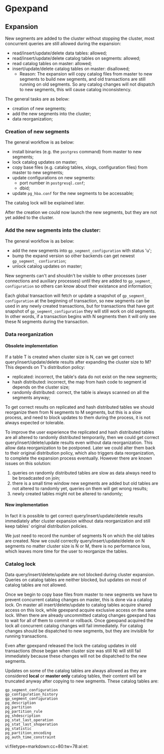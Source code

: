 # Gpexpand

## Expansion
New segments are added to the cluster without stopping the cluster, most
concurrent queries are still allowed during the expansion:
- read/insert/update/delete data tables: allowed;
- read/insert/update/delete catalog tables on segments: allowed;
- read catalog tables on master: allowed;
- insert/update/delete catalog tables on master: disallowed;
  - Reason: The expansion will copy catalog files from master to new segments
    to build new segments, and old transactions are still running on old
    segments. So any catalog changes will not dispatch to new segments, this
    will cause catalog inconsistency.

The general tasks are as below:
- creation of new segments;
- add the new segments into the cluster;
- data reorganization;

### Creation of new segments
The general workflow is as below:
- install binaries (e.g. the `postgres` command) from master to new segments;
- lock catalog updates on master;
- copy base files (e.g. catalog tables, xlogs, configuration files) from
  master to new segments;
- update configurations on new segments:
  - port number in `postgresql.conf`;
  - dbid;
- update `pg_hba.conf` for the new segments to be accessable;

The catalog lock will be explained later.

After the creation we could now launch the new segments, but they are not yet
added to the cluster.

### Add the new segments into the cluster:
The general workflow is as below:
- add the new segments into `gp_segment_configuration` with status 'u';
- bump the expand version so other backends can get newest `gp_segment_
  confiuration`;
- unlock catalog updates on master;

New segments can't and shouldn't be visible to other processes (user
connections and auxiliary processes) until they are added to `gp_segment_
configuration` so others can know about their existance and information;

Each global transaction will fetch or update a snapshot of `gp_segment_
configuration` at the beginning of transaction, so new segments can be used in
any newly created transactions, but for transactions that have got snapshot
of `gp_segment_configuration` they will still work on old segments. In other
words, if a transaction begins with N segments then it will only see these N
segments during the transaction.

### Data reorganization

#### Obsolete implementation

If a table T is created when cluster size is N, can we get correct
query/insert/update/delete results after expanding the cluster size to M?
This depends on T's distribution policy:

- replicated: incorrect, the table's data do not exist on the new segments;
- hash distributed: incorrect, the map from hash code to segment id depends on
  the cluster size;
- randomly distributed: correct, the table is always scanned on all the
  segments anyway;

To get correct results on replicated and hash distributed tables we should
reorganize them from N segments to M segments, but this is a slow process, and
need to block updates to them during the process, it is not always expected or
tolerable.

To improve the user experience the replicated and hash distributed tables are
all altered to randomly distributed temporarily, then we could get correct
query/insert/delete/update results even without data reorganization.  This
allow data reorganization to be postponed.  Later we could alter them back to
their original distribution policy, which also triggers data reorganization,
to complete the expansion process eventually.  However there are known issues
on this solution:

1. queries on randomly distributed tables are slow as data always need to be
   broadcasted on join;
2. there is a small time window new segments are added but old tables are not
   altered to randomly yet, queries on them will get wrong results;
3. newly created tables might not be altered to randomly;

#### New implementation

In fact it is possible to get correct query/insert/update/detele results
immediately after cluster expansion without data reorganization and still keep
tables' original distribution policies.

We just need to record the number of segments N on which the old tables are
created.  Now we could correctly query/insert/update/delete on N segments no
matter cluster size is N or M, there is no performance loss, which leaves more
time for the user to reorganize the tables.

### Catalog lock

Data query/insert/delete/update are not blocked during cluster expansion.
Queries on catalog tables are neither blocked, but updates on most of catalog
tables are not allowed.

Once we begin to copy base files from master to new segments we have to
prevent concurrent catalog changes on master, this is done via a catalog lock.
On master all insert/delete/update to catalog tables acquire shared access on
this lock, while gpexpand acquire exclusive access on the same lock.  When
there are already uncommitted catalog changes gpexpand has to wait for all of
them to commit or rollback.  Once gpexpand acquired the lock all concurrent
catalog changes will fail immediately. For catalog changes should be
dispatched to new segments, but they are invisible for running transactions.

Even after gpexpand released the lock the catalog updates in old transactions
(those began when cluster size was still N) will still fail immediately
because these changes will not be dispatched to the new segments.

Updates on some of the catalog tables are always allowed as they are
considered __local__ or __master only__ catalog tables, their content will be
truncated anyway after copying to new segments.  These catalog tables are:

    gp_segment_configuration
    gp_configuration_history
    gp_segment_configuration
    pg_description
    pg_partition
    pg_partition_rule
    pg_shdescription
    pg_stat_last_operation
    pg_stat_last_shoperation
    pg_statistic
    pg_partition_encoding
    pg_auth_time_constraint

 vi:filetype=markdown:cc=80:tw=78:ai:et:
